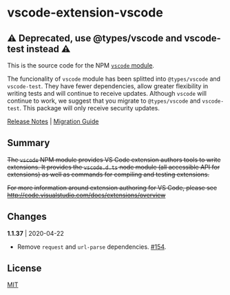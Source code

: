 # vscode-extension-vscode

## ⚠️ Deprecated, use @types/vscode and vscode-test instead ⚠️

This is the source code for the NPM
[`vscode` module](https://www.npmjs.com/package/vscode).

The funcionality of `vscode` module has been splitted into `@types/vscode` and
`vscode-test`. They have fewer dependencies, allow greater flexibility in
writing tests and will continue to receive updates. Although `vscode` will
continue to work, we suggest that you migrate to `@types/vscode` and
`vscode-test`. This package will only receive security updates.

[Release Notes](https://code.visualstudio.com/updates/v1_36#_splitting-vscode-package-into-typesvscode-and-vscodetest)
|
[Migration Guide](https://code.visualstudio.com/api/working-with-extensions/testing-extension#migrating-from-vscode)

## Summary

~~The `vscode` NPM module provides VS Code extension authors tools to write
extensions. It provides the `vscode.d.ts` node module (all accessible API for
extensions) as well as commands for compiling and testing extensions.~~

~~For more information around extension authoring for VS Code, please see
http://code.visualstudio.com/docs/extensions/overview~~

## Changes

**1.1.37** | 2020-04-22

-   Remove `request` and `url-parse` dependencies.
    [#154](https://github.com/microsoft/vscode-extension-vscode/issues/154).

## License

[MIT](LICENSE)

